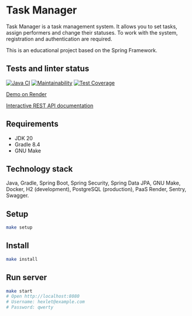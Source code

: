 # Task Manager
Task Manager is a task management system. It allows you to set tasks, assign performers and change their statuses. To work with the system, registration and authentication are required.

This is an educational project based on the Spring Framework.

## Tests and linter status

[![Java CI](https://github.com/dariakoval/java-project-99/actions/workflows/generate.yml/badge.svg)](https://github.com/dariakoval/java-project-99/actions/workflows/generate.yml)
[![Maintainability](https://api.codeclimate.com/v1/badges/321e54143db5cce76bd9/maintainability)](https://codeclimate.com/github/dariakoval/java-project-99/maintainability)
[![Test Coverage](https://api.codeclimate.com/v1/badges/321e54143db5cce76bd9/test_coverage)](https://codeclimate.com/github/dariakoval/java-project-99/test_coverage)

[Demo on Render](https://task-manager-0bps.onrender.com/)

[Interactive REST API documentation](https://task-manager-0bps.onrender.com/swagger-ui/index.html)

## Requirements

* JDK 20
* Gradle 8.4
* GNU Make

## Technology stack
Java, Gradle, Spring Boot, Spring Security, Spring Data JPA, GNU Make, Docker, H2 (development), PostgreSQL (production), PaaS Render, Sentry, Swagger.

## Setup

```bash
make setup
```

## Install

```bash
make install
```

## Run server

```bash
make start
# Open http://localhost:8080
# Username: hexlet@example.com
# Password: qwerty
```
